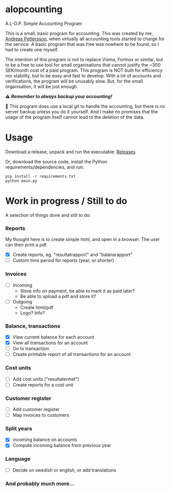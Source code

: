 # alopcounting
A.L-O.P. Simple Accounting Program

This is a small, basic program for accounting. This was created by me, [Andreas Pettersson](https://github.com/petterssonandreas), when virtually all accounting tools started to charge for the service. A basic program that was free was nowhere to be found, so I had to create one myself.

The intention of this program is not to replace Visma, Fortnox or similar, but to be a free to use tool for small organisations that cannot justify the ~300 SEK/month cost of a paid program. This program is NOT built for efficiency nor stability, but to be easy and fast to develop. With a lot of accounts and verifications, the program will be unusably slow. But, for the small organisation, it will be just enough.

⚠️ ***Remember to always backup your accounting!*** 

🔹 This program does use a local git to handle the accounting, but there is no server backup unless you do it yourself. And I make no promises that the usage of the program itself cannot lead to the deletion of the data.

# Usage
Download a release, unpack and run the executable: [Releases](https://github.com/petterssonandreas/alopcounting/releases)

Or, download the source code, install the Python requirements/dependencies, and run:

```
pip install -r requirements.txt
python main.py
```

# Work in progress / Still to do
A selection of things done and still to do:

### Reports
My thought here is to create simple html, and open in a browser. The user can then print a pdf.
- [x] Create reports, eg. "resultatrapport" and "balansrapport"
- [ ] Custom time period for reports (year, or shorter)

### Invoices
- [ ] Incoming
  - Store info on payment, be able to mark it as paid later?
  - Be able to upload a pdf and store it?
- [ ] Outgoing
  - Create html/pdf
  - Logo? Info?

### Balance, transactions
- [x] View current balance for each account
- [x] View all transactions for an account
- [ ] Go to transaction
- [ ] Create printable report of all transactions for an account

### Cost units
- [ ] Add cost units ("resultatenhet")
- [ ] Create reports for a cost unit

### Customer register
- [ ] Add customer register
- [ ] Map invoices to customers

### Split years
- [x] incoming balance on accounts
- [x] Compute incoming balance from previous year

### Language
- [ ] Decide on swedish or english, or add translations

### And probably much more...
